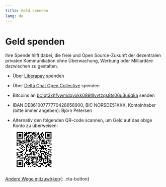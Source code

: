 ```yaml
---
title: Geld spenden
lang: de
---
```


# Geld spenden

Ihre Spende hilft dabei, die freie und Open Source-Zukunft der dezentralen privaten Kommunikation ohne Überwachung, Werbung oder Milliardäre dazwischen zu gestalten.

- Über [Liberapay](https://liberapay.com/delta.chat/) spenden

- Über [Delta Chat Open Collective](https://opencollective.com/delta-chat/donate) spenden

- Bitcoins an [bc1qt3xhfvwmdqvxkk089tllvvtzqs8ts06u3u6qka](bitcoin:bc1qt3xhfvwmdqvxkk089tllvvtzqs8ts06u3u6qka) senden

- IBAN DE86100777770428658900, BIC NORSDE51XXX, Kontoinhaber (bitte immer angeben): Björn Petersen

- Alternativ den folgenden QR-code scannen, um Geld auf das obige Konto zu überweisen:  
  ![Scannen zum Überweisen](../assets/donate-via-epc-qr.png)

[Andere Wege mitzuwirken](contribute){: .cta-button}
